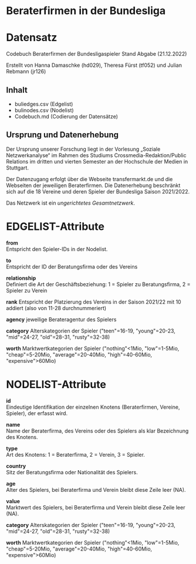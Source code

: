 # Beraterfirmen in der Bundesliga
# Datensatz #
Codebuch Beraterfirmen der Bundesligaspieler 
Stand Abgabe (21.12.2022)

Erstellt von Hanna Damaschke (hd029), Theresa Fürst (tf052) und Julian Rebmann (jr126)

## Inhalt
- buliedges.csv (Edgelist)
- bulinodes.csv (Nodelist)
- Codebuch.md (Codierung der Datensätze)

## Ursprung und Datenerhebung
Der Ursprung unserer Forschung liegt in der Vorlesung „Soziale Netzwerkanalyse“ im Rahmen des Studiums Crossmedia-Redaktion/Public Relations im dritten und vierten Semester an der Hochschule der Medien in Stuttgart. 

Der Datenzugang erfolgt über die Webseite transfermarkt.de und die Webseiten der jeweiligen Beraterfirmen. Die Datenerhebung beschränkt sich auf die 18 Vereine und deren Spieler der Bundesliga Saison 2021/2022. 

Das Netzwerk ist ein *ungerichtetes Gesamtnetzwerk*. 

# EDGELIST-Attribute

**from**  
Entspricht den Spieler-IDs in der Nodelist.

**to**  
Entspricht der ID der Beratungsfirma oder des Vereins

**relationship**  
Definiert die Art der Geschäftsbeziehung: 1 = Spieler zu Beratungsfirma, 2 = Spieler zu Verein

**rank**
Entspricht der Platzierung des Vereins in der Saison 2021/22 mit 10 addiert (also von 11-28 durchnummeriert)

**agency**
jeweilige Berateragentur des Spielers

**category**
Alterskategorien der Spieler ("teen"=16-19, "young"=20-23, "mid"=24-27, "old"=28-31, "rusty"=32-38)

**worth**
Marktwertkategorien der Spieler ("nothing"\<1Mio, "low"=1-5Mio, "cheap"=5-20Mio, "average"=20-40Mio, "high"=40-60Mio, "expensive"\>60Mio)

# NODELIST-Attribute  
  
**id**  
Eindeutige Identifikation der einzelnen Knotens (Beraterfirmen, Vereine, Spieler), der erfasst wird.  

**name**  
Name der Beraterfirma, des Vereins oder des Spielers als klar Bezeichnung des Knotens. 

**type**  
Art des Knotens: 1 = Beraterfirma, 2 = Verein, 3 = Spieler.

**country**   
Sitz der Beratungsfirma oder Nationalität des Spielers.

**age**   
Alter des Spielers, bei Beraterfirma und Verein bleibt diese Zeile leer (NA).

**value**             
Marktwert des Spielers, bei Beraterfirma und Verein bleibt diese Zeile leer (NA).

**category**
Alterskategorien der Spieler ("teen"=16-19, "young"=20-23, "mid"=24-27, "old"=28-31, "rusty"=32-38)

**worth**
Marktwertkategorien der Spieler ("nothing"\<1Mio, "low"=1-5Mio, "cheap"=5-20Mio, "average"=20-40Mio, "high"=40-60Mio, "expensive"\>60Mio)
